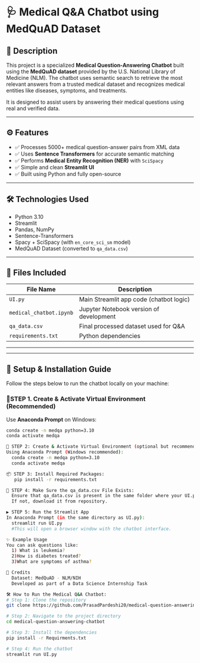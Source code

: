 # 🩺 Medical Q&A Chatbot using MedQuAD Dataset

## 📌 Description

This project is a specialized **Medical Question-Answering Chatbot** built using the **MedQuAD dataset** provided by the U.S. National Library of Medicine (NLM). The chatbot uses semantic search to retrieve the most relevant answers from a trusted medical dataset and recognizes medical entities like diseases, symptoms, and treatments.

It is designed to assist users by answering their medical questions using real and verified data.

---

## ⚙️ Features

- ✅ Processes 5000+ medical question-answer pairs from XML data
- ✅ Uses **Sentence Transformers** for accurate semantic matching
- ✅ Performs **Medical Entity Recognition (NER)** with `SciSpacy`
- ✅ Simple and clean **Streamlit UI**
- ✅ Built using Python and fully open-source

---

## 🛠️ Technologies Used

- Python 3.10
- Streamlit
- Pandas, NumPy
- Sentence-Transformers
- Spacy + SciSpacy (with `en_core_sci_sm` model)
- MedQuAD Dataset (converted to `qa_data.csv`)

---

## 📁 Files Included

| File Name            | Description                             |
|----------------------|-----------------------------------------|
| `UI.py`              | Main Streamlit app code (chatbot logic) |
| `medical_chatbot.ipynb` | Jupyter Notebook version of development |
| `qa_data.csv`        | Final processed dataset used for Q&A    |
| `requirements.txt`   | Python dependencies                     |

---

---

## 🧪 Setup & Installation Guide

Follow the steps below to run the chatbot locally on your machine:

### 🔹STEP 1. Create & Activate Virtual Environment (Recommended)

Use **Anaconda Prompt** on Windows:

```bash
conda create -n medqa python=3.10
conda activate medqa

🐍 STEP 2: Create & Activate Virtual Environment (optional but recommended)
Using Anaconda Prompt (Windows recommended):
  conda create -n medqa python=3.10
  conda activate medqa

📦 STEP 3: Install Required Packages:
   pip install -r requirements.txt

📂 STEP 4: Make Sure the qa_data.csv File Exists:
  Ensure that qa_data.csv is present in the same folder where your UI.py file is.
  If not, download it from repository.

▶️ STEP 5: Run the Streamlit App
In Anaconda Prompt (in the same directory as UI.py):
  streamlit run UI.py
  #This will open a browser window with the chatbot interface.

✨ Example Usage
You can ask questions like:
  1) What is leukemia?
  2)How is diabetes treated?
  3)What are symptoms of asthma?

🙌 Credits
  Dataset: MedQuAD - NLM/NIH
  Developed as part of a Data Science Internship Task

🛠️ How to Run the Medical Q&A Chatbot:
# Step 1: Clone the repository
git clone https://github.com/PrasadPardeshi20/medical-question-answering-chatbot.git

# Step 2: Navigate to the project directory
cd medical-question-answering-chatbot

# Step 3: Install the dependencies
pip install -r Requirments.txt

# Step 4: Run the chatbot
streamlit run UI.py
